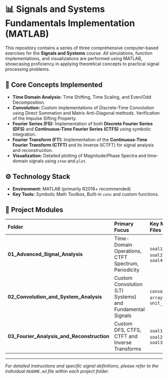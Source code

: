 # 📊 Signals and Systems Fundamentals Implementation (MATLAB)

This repository contains a series of three comprehensive computer-based exercises for the **Signals and Systems** course. All simulations, function implementations, and visualizations are performed using MATLAB, showcasing proficiency in applying theoretical concepts to practical signal processing problems.

## 🧠 Core Concepts Implemented

* **Time Domain Analysis:** Time Shifting, Time Scaling, and Even/Odd Decomposition.
* **Convolution:** Custom implementations of Discrete-Time Convolution using Direct Summation and Matrix Anti-Diagonal methods. Verification of the Impulse Sifting Property.
* **Fourier Series (FS):** Implementation of both **Discrete Fourier Series (DFS)** and **Continuous-Time Fourier Series (CTFS)** using symbolic integration.
* **Fourier Transform (FT):** Implementation of the **Continuous-Time Fourier Transform (CTFT)** and its Inverse (ICTFT) for signal analysis and reconstruction.
* **Visualization:** Detailed plotting of Magnitude/Phase Spectra and time-domain signals using `stem` and `plot`.

## ⚙️ Technology Stack

* **Environment:** MATLAB (primarily R2018+ recommended)
* **Key Tools:** Symbolic Math Toolbox, Built-in `conv` and custom functions.

## 📂 Project Modules

| Folder | Primary Focus | Key MATLAB Files |
| :--- | :--- | :--- |
| **01_Advanced_Signal_Analysis** | Time-Domain Operations, CTFT Spectrum, Periodicity | `soal1.m`, `soal2alef.m`, `soal4.m` |
| **02_Convolution_and_System_Analysis** | Custom Convolution (LTI Systems) and Fundamental Signals | `convolution.m`, `array_conv.m`, `unit_imp.m` |
| **03_Fourier_Analysis_and_Reconstruction** | Custom DFS, CTFS, CTFT and Inverse Transforms | `soal1a.m`, `soal2a.m`, `soal3a.m` |

---

*For detailed instructions and specific signal definitions, please refer to the individual `README.md` file within each project folder.*
